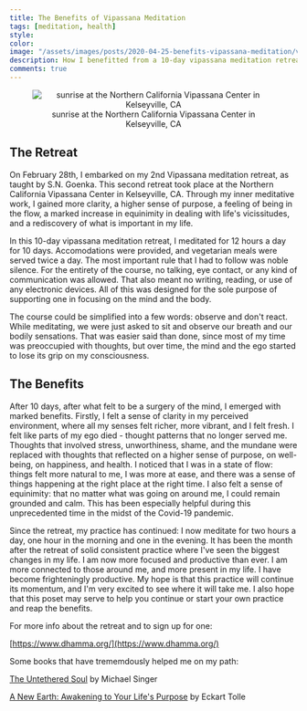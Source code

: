 ```yaml
---
title: The Benefits of Vipassana Meditation
tags: [meditation, health]
style: 
color: 
image: "/assets/images/posts/2020-04-25-benefits-vipassana-meditation/vipassana.jpg"
description: How I benefitted from a 10-day vipassana meditation retreat.
comments: true
---
```


<figure class="figure w-100" style="text-align:center;">
	<img src="/assets/images/posts/2020-04-25-benefits-vipassana-meditation/vipassana.jpg" class="figure-img img-fluid rounded" alt="sunrise at the Northern California Vipassana Center in Kelseyville, CA">
		<figcaption class="figure-caption text-center"> sunrise at the Northern California Vipassana Center in Kelseyville, CA</figcaption>
</figure>

## The Retreat

On February 28th, I embarked on my 2nd Vipassana meditation retreat, as taught by S.N. Goenka.  This second retreat took place at the Northern California Vipassana Center in Kelseyville, CA. Through my inner meditative work, I gained more clarity, a higher sense of purpose, a feeling of being in the flow, a marked increase in equinimity in dealing with life's vicissitudes, and a rediscovery of what is important in my life.

In this 10-day vipassana meditation retreat, I meditated for 12 hours a day for 10 days. Accomodations were provided, and vegetarian meals were served twice a day. The most important rule that I had to follow was noble silence. For the entirety of the course, no talking, eye contact, or any kind of communication was allowed. That also meant no writing, reading, or use of any electronic devices. All of this was designed for the sole purpose of supporting one in focusing on the mind and the body.

The course could be simplified into a few words: observe and don't react. While meditating, we were just asked to sit and observe our breath and our bodily sensations. That was easier said than done, since most of my time was preoccupied with thoughts, but over time, the mind and the ego started to lose its grip on my consciousness.

## The Benefits

After 10 days, after what felt to be a surgery of the mind, I emerged with marked benefits. Firstly, I felt a sense of clarity in my perceived environment, where all my senses felt richer, more vibrant, and I felt fresh. I felt like parts of my ego died - thought patterns that no longer served me. Thoughts that involved stress, unworthiness, shame, and the mundane were replaced with thoughts that reflected on a higher sense of purpose, on well-being, on happiness, and health. I noticed that I was in a state of flow: things felt more natural to me, I was more at ease, and there was a sense of things happening at the right place at the right time. I also felt a sense of equinimity: that no matter what was going on around me, I could remain grounded and calm. This has been especially helpful during this unprecedented time in the midst of the Covid-19 pandemic.

Since the retreat, my practice has continued: I now meditate for two hours a day, one hour in the morning and one in the evening. It has been the month after the retreat of solid consistent practice where I've seen the biggest changes in my life. I am now more focused and productive than ever. I am more connected to those around me, and more present in my life. I have become frighteningly productive. My hope is that this practice will continue its momentum, and I'm very excited to see where it will take me. I also hope that this poset may serve to help you continue or start your own practice and reap the benefits.

For more info about the retreat and to sign up for one:

[https://www.dhamma.org/](https://www.dhamma.org/)

Some books that have trememdously helped me on my path:

[The Untethered Soul](https://www.amazon.com/Untethered-Soul-Journey-Beyond-Yourself/dp/1572245379) by Michael Singer

[A New Earth: Awakening to Your Life's Purpose](https://www.amazon.com/New-Earth-Awakening-Purpose-Selection/dp/0452289963) by Eckart Tolle
	

